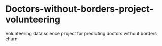 # Doctors-without-borders-project-volunteering
Volunteering data science project for predicting doctors without borders churn 
